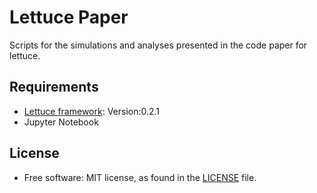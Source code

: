 # Lettuce Paper
Scripts for the simulations and analyses presented in the code paper for lettuce.

## Requirements
* [Lettuce framework](https://github.com/lettucecfd/lettuce): Version:0.2.1
* Jupyter Notebook

## License
* Free software: MIT license, as found in the [LICENSE](https://github.com/lettucecfd/lettuce-paper/blob/main/LICENSE) file.
